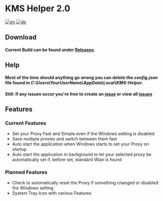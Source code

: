 # KMS Helper 2.0
[![en](https://img.shields.io/badge/lang-en-red.svg)](https://github.com/Der-Floh/KMS-Helper-2.0/blob/master/README.md)
[![de](https://img.shields.io/badge/lang-de-green.svg)](https://github.com/Der-Floh/KMS-Helper-2.0/blob/master/README.de.md)

## Download
#### Current Build can be found under [Releases](https://github.com/Der-Floh/KMS-Helper-2.0/releases).

## Help
#### Most of the time should anything go wrong you can delete the *config.json* file found in *C:\Users\YourUserName\AppData\Local\KMS-Helper*.
#### Still: If any issues occur you're free to create an [issue](https://github.com/Der-Floh/KMS-Helper-2.0/issues/new) or view all [issues](https://github.com/Der-Floh/KMS-Helper-2.0/issues)

## Features
### Current Features
 - Set your Proxy Fast and Simple even if the Windows setting is disabled
 - Save multiple proxies and switch between them fast
 - Auto start the application when Windows starts to set your Proxy on startup
 - Auto start the application in background to let your selected proxy be automatically set if, before set, standard Wlan is found

### Planned Features
 - Check to automatically reset the Proxy if something changed or disabled the Windows setting
 - System Tray Icon with various Features